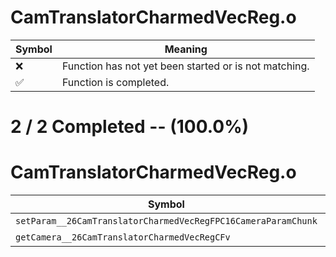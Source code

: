 # CamTranslatorCharmedVecReg.o
| Symbol | Meaning 
| ------------- | ------------- 
| :x: | Function has not yet been started or is not matching. 
| :white_check_mark: | Function is completed. 


# 2 / 2 Completed -- (100.0%)
# CamTranslatorCharmedVecReg.o
| Symbol | Decompiled? |
| ------------- | ------------- |
| `setParam__26CamTranslatorCharmedVecRegFPC16CameraParamChunk` | :white_check_mark: |
| `getCamera__26CamTranslatorCharmedVecRegCFv` | :white_check_mark: |
